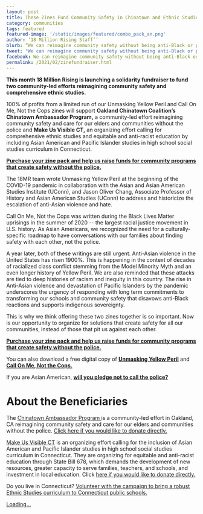 ```yaml
---
layout: post
title: These Zines Fund Community Safety in Chinatown and Ethnic Studies
category: communities
tags: featured
featured-image: '/static/images/featured/combo_pack_an.png'
author: ‘18 Million Rising Staff’’
blurb: “We can reimagine community safety without being anti-Black or pro-police”
tweet: "We can reimagine community safety without being anti-Black or pro-police"
facebook: We can reimagine community safety without being anti-Black or pro-police
permalink: /2021/02/zinefundraiser.html
---
```


<b>This month 18 Million Rising is launching a solidarity fundraiser to fund two community-led efforts reimagining community safety and comprehensive ethnic studies. </b>

100% of profits from a limited run of our Unmasking Yellow Peril and Call On Me, Not the Cops zines will support <b>Oakland Chinatown Coalition’s Chinatown Ambassador Program,</b> a community-led effort reimagining community safety and care for our elders and communities without the police and <b>Make Us Visible CT,</b> an organizing effort calling for comprehensive ethnic studies and equitable and anti-racist education by including Asian American and Pacific Islander studies in high school social studies curriculum in Connecticut. 

<b><a href="http://bit.ly/18MRzines">Purchase your zine pack and help us raise funds for community programs that create safety without the police.</a></b>

The 18MR team wrote Unmasking Yellow Peril at the beginning of the COVID-19 pandemic in collaboration with the Asian and Asian American Studies Institute (UConn), and Jason Oliver Chang, Associate Professor of History and Asian American Studies (UConn) to address and historicize the escalation of anti-Asian violence and hate. 

Call On Me, Not the Cops was written during the Black Lives Matter uprisings in the summer of 2020 -- the largest racial justice movement in U.S. history. As Asian Americans, we recognized the need for a culturally-specific roadmap to have conversations with our families about finding safety with each other, not the police. 

A year later, both of these writings are still urgent. Anti-Asian violence in the United States has risen 1900%. This is happening in the context of decades of racialized class conflict stemming from the Model Minority Myth and an even longer history of Yellow Peril. We are also reminded that these attacks are tied to deep histories of racism and inequity in this country. The rise in Anti-Asian violence and devastation of Pacific Islanders by the pandemic underscores the urgency of responding with long term commitments to transforming our schools and community safety that disavows anti-Black reactions and supports indigenous sovereignty. 

This is why we think offering these two zines together is so important. Now is our opportunity to organize for solutions that create safety for all our communities, instead of those that pit us against each other.

<b><a href="http://bit.ly/18MRzines">Purchase your zine pack and help us raise funds for community programs that create safety without the police.</a></b>

You can also download a free digital copy of <b><a href="https://gumroad.com/l/18MRUYP">Unmasking Yellow Peril</a></b> and <b><a href="https://gumroad.com/l/18mrcom">Call On Me, Not the Cops.</a></b> 

If you are Asian American, <b><a href="https://action.18mr.org/dontcallpolice/">will you pledge not to call the police?</b></a>

<h1>About the Beneficiaries</h1>

The <a href="https://www.instagram.com/p/CLPgi-Yli2Y/">Chinatown Ambassador Program </a> is a community-led effort in Oakland, CA reimagining community safety and care for our elders and communities without the police. <a href="https://www.classy.org/give/326018/#!/donation/checkout">Click here if you would like to donate directly.</a> 

<a href="https://www.facebook.com/MakeUsVisibleCT">Make Us Visible CT</a> is an organizing effort calling for the inclusion of Asian American and Pacific Islander studies in high school social studies curriculum in Connecticut. They are organizing for equitable and anti-racist education through State Bill 678, which demands the development of new resources, greater capacity to serve families, teachers, and schools, and investment in local education. Click <a href="https://www.foundation.uconn.edu/fund/the-fund-for-asian-american-studies/">here if you would like to donate directly.</a> 

Do you live in Connecticut? <a href="https://docs.google.com/forms/d/e/1FAIpQLSc8NqGrYBNGwU_PqKuAHVVGJyEuyoNI_xWDrTMbzVCWHJSYUg/viewform">Volunteer with the campaign to bring a robust Ethnic Studies curriculum to Connecticut public schools.</a>


<script src="https://gumroad.com/js/gumroad-embed.js"></script>
<div class="gumroad-product-embed" data-gumroad-product-id="18MRCOM"><a href="https://gumroad.com/l/18MRCOM">Loading...</a></div>
